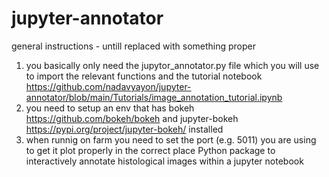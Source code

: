 # jupyter-annotator

general instructions - untill replaced with something proper 

1) you basically only need the jupytor_annotator.py file which you will use to import the relevant functions and the tutorial notebook https://github.com/nadavyayon/jupyter-annotator/blob/main/Tutorials/image_annotation_tutorial.ipynb
2) you need to setup an env that has bokeh https://github.com/bokeh/bokeh and jupyter-bokeh https://pypi.org/project/jupyter-bokeh/ installed 
3) when runnig on farm you need to set the port (e.g. 5011) you are using to get it plot properly in the correct place 
Python package to interactively annotate histological images within a jupyter notebook
